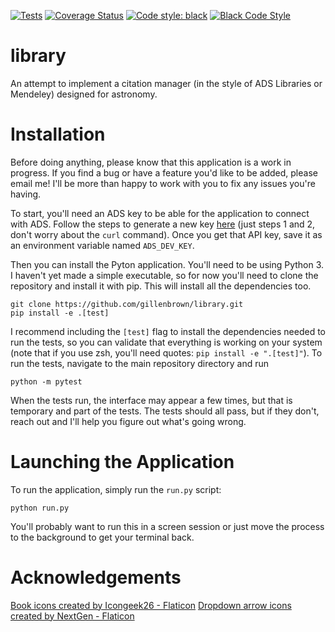 [![Tests](https://github.com/gillenbrown/library/actions/workflows/tests.yaml/badge.svg)](https://github.com/gillenbrown/library/actions/workflows/tests.yaml)
[![Coverage Status](https://coveralls.io/repos/github/gillenbrown/library/badge.svg)](https://coveralls.io/github/gillenbrown/library)
[![Code style: black](https://img.shields.io/badge/code%20style-black-000000.svg)](https://github.com/psf/black)
[![Black Code Style](https://github.com/gillenbrown/library/actions/workflows/black-code-style.yaml/badge.svg)](https://github.com/gillenbrown/library/actions/workflows/black-code-style.yaml)


# library
An attempt to implement a citation manager (in the style of ADS Libraries or Mendeley) designed for astronomy.

# Installation

Before doing anything, please know that this application is a work in progress. If you find a bug or have a feature you'd like to be added, please email me! I'll be more than happy to work with you to fix any issues you're having. 

To start, you'll need an ADS key to be able for the application to connect with ADS. Follow the steps to generate a new key [here](https://github.com/adsabs/adsabs-dev-api#access) (just steps 1 and 2, don't worry about the `curl` command). Once you get that API key, save it as an environment variable named `ADS_DEV_KEY`. 

Then you can install the Pyton application. You'll need to be using Python 3. I haven't yet made a simple executable, so for now you'll need to clone the repository and install it with pip. This will install all the dependencies too.

```
git clone https://github.com/gillenbrown/library.git
pip install -e .[test]
```
I recommend including the `[test]` flag to install the dependencies needed to run the tests, so you can validate that everything is working on your system (note that if you use zsh, you'll need quotes: ```pip install -e ".[test]"```). To run the tests, navigate to the main repository directory and run 
```
python -m pytest
```
When the tests run, the interface may appear a few times, but that is temporary and part of the tests. The tests should all pass, but if they don't, reach out and I'll help you figure out what's going wrong. 

# Launching the Application

To run the application, simply run the `run.py` script: 
```
python run.py
```
You'll probably want to run this in a screen session or just move the process to the background to get your terminal back. 

# Acknowledgements
<a href="https://www.flaticon.com/free-icons/book" title="book icons">Book icons created by Icongeek26 - Flaticon</a>
<a href="https://www.flaticon.com/free-icons/dropdown-arrow" title="dropdown arrow icons">Dropdown arrow icons created by NextGen - Flaticon</a>
